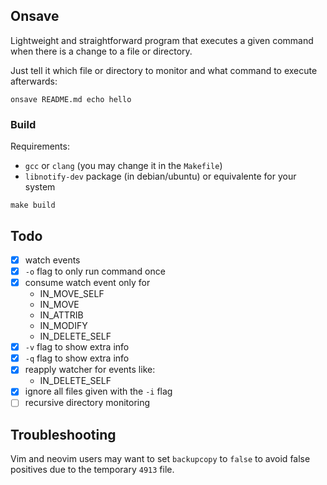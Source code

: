 ## Onsave

Lightweight and straightforward program that executes a given command when there is a change to a file or directory.

Just tell it which file or directory to monitor and what command to execute afterwards:

```
onsave README.md echo hello
```

### Build

Requirements:
* `gcc` or `clang` (you may change it in the `Makefile`)
* `libnotify-dev` package (in debian/ubuntu) or equivalente for your system

```
make build
```

## Todo

- [x] watch events
- [x] `-o` flag to only run command once
- [x] consume watch event only for
    * IN_MOVE_SELF
    * IN_MOVE
    * IN_ATTRIB
    * IN_MODIFY
    * IN_DELETE_SELF
- [x] `-v` flag to show extra info
- [x] `-q` flag to show extra info
- [x] reapply watcher for events like:
    * IN_DELETE_SELF
- [x] ignore all files given with the `-i` flag
- [ ] recursive directory monitoring

## Troubleshooting

Vim and neovim users may want to set `backupcopy` to `false` to avoid false positives due to the temporary `4913` file.
